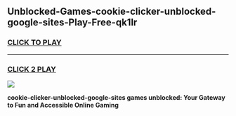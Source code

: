 
## Unblocked-Games-cookie-clicker-unblocked-google-sites-Play-Free-qk1lr
<h3>
<a href="https://premium76.site?title=cookie-clicker-unblocked-google-sites&ref=23A">CLICK TO PLAY</a></h3>
<hr>

<h3>
<a href="https://premium76.site?title=cookie-clicker-unblocked-google-sites&ref=23A">CLICK 2 PLAY</a>
  
</h3>

<a href="https://premium76.site?title=cookie-clicker-unblocked-google-sites&ref=23A"><img src="https://clearcache.store/games.png"></a>


**cookie-clicker-unblocked-google-sites games unblocked: Your Gateway to Fun and Accessible Online Gaming**
